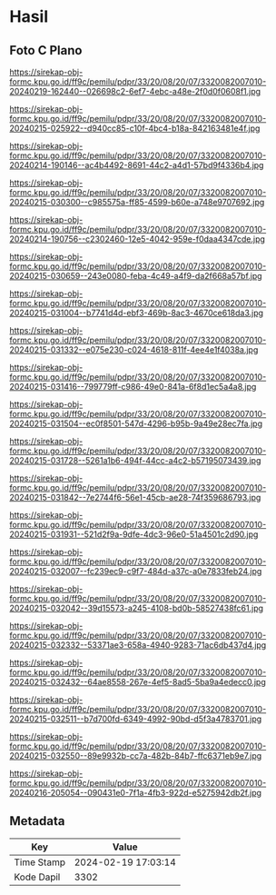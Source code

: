 # Hasil

## Foto C Plano

https://sirekap-obj-formc.kpu.go.id/ff9c/pemilu/pdpr/33/20/08/20/07/3320082007010-20240219-162440--026698c2-6ef7-4ebc-a48e-2f0d0f0608f1.jpg

https://sirekap-obj-formc.kpu.go.id/ff9c/pemilu/pdpr/33/20/08/20/07/3320082007010-20240215-025922--d940cc85-c10f-4bc4-b18a-842163481e4f.jpg

https://sirekap-obj-formc.kpu.go.id/ff9c/pemilu/pdpr/33/20/08/20/07/3320082007010-20240214-190146--ac4b4492-8691-44c2-a4d1-57bd9f4336b4.jpg

https://sirekap-obj-formc.kpu.go.id/ff9c/pemilu/pdpr/33/20/08/20/07/3320082007010-20240215-030300--c985575a-ff85-4599-b60e-a748e9707692.jpg

https://sirekap-obj-formc.kpu.go.id/ff9c/pemilu/pdpr/33/20/08/20/07/3320082007010-20240214-190756--c2302460-12e5-4042-959e-f0daa4347cde.jpg

https://sirekap-obj-formc.kpu.go.id/ff9c/pemilu/pdpr/33/20/08/20/07/3320082007010-20240215-030659--243e0080-feba-4c49-a4f9-da2f668a57bf.jpg

https://sirekap-obj-formc.kpu.go.id/ff9c/pemilu/pdpr/33/20/08/20/07/3320082007010-20240215-031004--b7741d4d-ebf3-469b-8ac3-4670ce618da3.jpg

https://sirekap-obj-formc.kpu.go.id/ff9c/pemilu/pdpr/33/20/08/20/07/3320082007010-20240215-031332--e075e230-c024-4618-811f-4ee4e1f4038a.jpg

https://sirekap-obj-formc.kpu.go.id/ff9c/pemilu/pdpr/33/20/08/20/07/3320082007010-20240215-031416--799779ff-c986-49e0-841a-6f8d1ec5a4a8.jpg

https://sirekap-obj-formc.kpu.go.id/ff9c/pemilu/pdpr/33/20/08/20/07/3320082007010-20240215-031504--ec0f8501-547d-4296-b95b-9a49e28ec7fa.jpg

https://sirekap-obj-formc.kpu.go.id/ff9c/pemilu/pdpr/33/20/08/20/07/3320082007010-20240215-031728--5261a1b6-494f-44cc-a4c2-b57195073439.jpg

https://sirekap-obj-formc.kpu.go.id/ff9c/pemilu/pdpr/33/20/08/20/07/3320082007010-20240215-031842--7e2744f6-56e1-45cb-ae28-74f359686793.jpg

https://sirekap-obj-formc.kpu.go.id/ff9c/pemilu/pdpr/33/20/08/20/07/3320082007010-20240215-031931--521d2f9a-9dfe-4dc3-96e0-51a4501c2d90.jpg

https://sirekap-obj-formc.kpu.go.id/ff9c/pemilu/pdpr/33/20/08/20/07/3320082007010-20240215-032007--fc239ec9-c9f7-484d-a37c-a0e7833feb24.jpg

https://sirekap-obj-formc.kpu.go.id/ff9c/pemilu/pdpr/33/20/08/20/07/3320082007010-20240215-032042--39d15573-a245-4108-bd0b-58527438fc61.jpg

https://sirekap-obj-formc.kpu.go.id/ff9c/pemilu/pdpr/33/20/08/20/07/3320082007010-20240215-032332--53371ae3-658a-4940-9283-71ac6db437d4.jpg

https://sirekap-obj-formc.kpu.go.id/ff9c/pemilu/pdpr/33/20/08/20/07/3320082007010-20240215-032432--64ae8558-267e-4ef5-8ad5-5ba9a4edecc0.jpg

https://sirekap-obj-formc.kpu.go.id/ff9c/pemilu/pdpr/33/20/08/20/07/3320082007010-20240215-032511--b7d700fd-6349-4992-90bd-d5f3a4783701.jpg

https://sirekap-obj-formc.kpu.go.id/ff9c/pemilu/pdpr/33/20/08/20/07/3320082007010-20240215-032550--89e9932b-cc7a-482b-84b7-ffc6371eb9e7.jpg

https://sirekap-obj-formc.kpu.go.id/ff9c/pemilu/pdpr/33/20/08/20/07/3320082007010-20240216-205054--090431e0-7f1a-4fb3-922d-e5275942db2f.jpg


## Metadata

| Key        | Value               |
| ---------- | ------------------- |
| Time Stamp | 2024-02-19 17:03:14 |
| Kode Dapil | 3302                |



